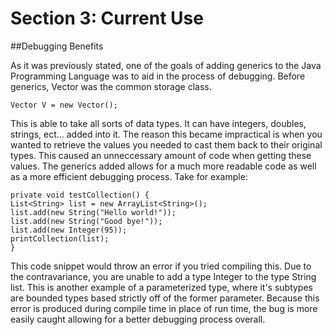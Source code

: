 # Section 3: Current Use

##Debugging Benefits

  As it was previously stated, one of the goals of adding generics to the Java Programming Language was to aid
in the process of debugging.  Before generics, Vector was the common storage class.

    Vector V = new Vector();
    
  This is able to take all sorts of data types.  It can have integers, doubles, strings, ect... added into it.  The
reason this became impractical is when you wanted to retrieve the values you needed to cast them back to their original
types.  This caused an unneccessary amount of code when getting these values.
  The generics added allows for a much more readable code as well as a more efficient debugging process.  Take for example:
  
    private void testCollection() {
    List<String> list = new ArrayList<String>();
    list.add(new String("Hello world!"));
    list.add(new String("Good bye!"));
    list.add(new Integer(95));
    printCollection(list);
    }
    
This code snippet would throw an error if you tried compiling this.  Due to the contravariance, you are unable to add
a type Integer to the type String list.  This is another example of a parameterized type, where it's subtypes are bounded
types based strictly off of the former parameter.  Because this error is produced during compile time in place of run time,
the bug is more easily caught allowing for a better debugging process overall.
